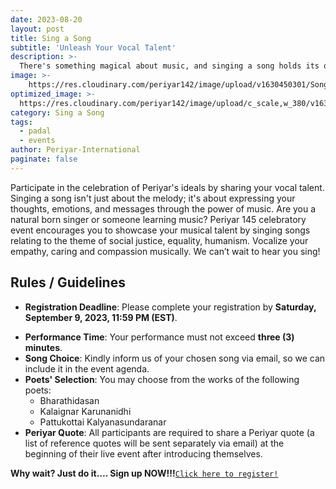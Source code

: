 ```yaml
---
date: 2023-08-20
layout: post
title: Sing a Song
subtitle: 'Unleash Your Vocal Talent'
description: >-
  There's something magical about music, and singing a song holds its own power. Music has the ability to connect people, stimulate thoughts, reflect emotions, and inspire action.
image: >-
    https://res.cloudinary.com/periyar142/image/upload/v1630450301/Song_ttznts.jpg
optimized_image: >-
  https://res.cloudinary.com/periyar142/image/upload/c_scale,w_380/v1630450301/Song_ttznts.jpg
category: Sing a Song
tags:
  - padal
  - events
author: Periyar-International
paginate: false
---
```


Participate in the celebration of Periyar's ideals by sharing your vocal talent. Singing a song isn't just about the melody; it's about expressing your thoughts, emotions, and messages through the power of music.
Are you a natural born singer or someone learning music? Periyar 145 celebratory event encourages you to showcase your musical talent by singing songs relating to the theme of social justice, equality, humanism. Vocalize your empathy, caring and compassion musically. We can’t wait to hear you sing!
 
## Rules / Guidelines

- **Registration Deadline**: Please complete your registration by **Saturday, September 9, 2023, 11:59 PM (EST)**.
* **Performance Time**: Your performance must not exceed **three (3) minutes**.
* **Song Choice**: Kindly inform us of your chosen song via email, so we can include it in the event agenda.
* **Poets' Selection**: You may choose from the works of the following poets:
  - Bharathidasan
  - Kalaignar Karunanidhi
  - Pattukottai Kalyanasundaranar
* **Periyar Quote**: All participants are required to share a Periyar quote (a list of reference quotes will be sent separately via email) at the beginning of their live event after introducing themselves.

**Why wait? Just do it…. Sign up NOW!!!**<a  href="/register/">`Click here to register!`</a>